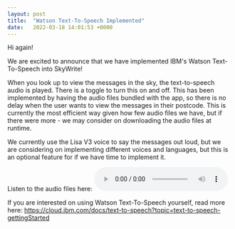```yaml
---
layout: post
title:  "Watson Text-To-Speech Implemented"
date:   2022-03-18 14:01:53 +0000
---
```

Hi again!

We are excited to announce that we have implemented IBM's Watson Text-To-Speech into SkyWrite!

When you look up to view the messages in the sky, the text-to-speech audio is played. There is a toggle to turn this on and off.
This has been implemented by having the audio files bundled with the app, so there is no delay when the user wants to view the messages in their postcode. This is currently the most efficient way given how few audio files we have, but if there were more - we may consider on downloading the audio files at runtime.

We currently use the Lisa V3 voice to say the messages out loud, but we are considering on implementing different voices and languages, but this is an optional feature for if we have time to implement it.

Listen to the audio files here:
<audio controls>
    <source src="https://github.com/sky-write/sky-write.github.io/blob/gh-pages/docs/assets/audio/happy_birthday.mp3" type="audio/mpeg">
</audio>

If you are interested on using Watson Text-To-Speech yourself, read more here: <https://cloud.ibm.com/docs/text-to-speech?topic=text-to-speech-gettingStarted>